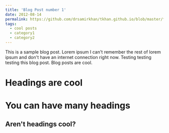 ```yaml
---
title: 'Blog Post number 1'
date: 2012-08-14
permalink: https://github.com/drsamirkhan/tkhan.github.io/blob/master/files/IMG_1608.JPG
tags:
  - cool posts
  - category1
  - category2
---
```


This is a sample blog post. Lorem ipsum I can't remember the rest of lorem ipsum and don't have an internet connection right now. Testing testing testing this blog post. Blog posts are cool.

Headings are cool
======

You can have many headings
======

Aren't headings cool?
------

